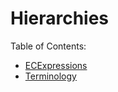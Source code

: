 # Hierarchies

Table of Contents:
- [ECExpressions](./ECExpressions.md)
- [Terminology](./Terminology.md)
